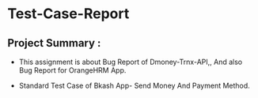 # Test-Case-Report

## Project Summary : 

- This assignment is about Bug Report of Dmoney-Trnx-API,, And also Bug Report for OrangeHRM App.

- Standard Test Case of Bkash App- Send Money And Payment Method.
